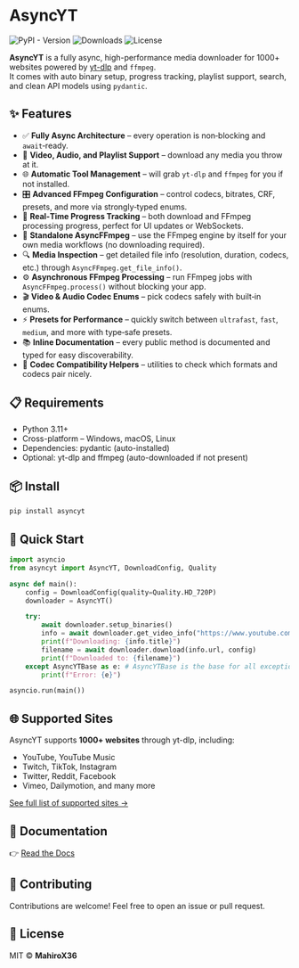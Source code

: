 # AsyncYT

![PyPI - Version](https://img.shields.io/pypi/v/asyncyt?style=for-the-badge)
![Downloads](https://img.shields.io/pypi/dm/asyncyt?style=for-the-badge)
![License](https://img.shields.io/pypi/l/asyncyt?style=for-the-badge)

**AsyncYT** is a fully async, high-performance media downloader for 1000+ websites powered by [yt-dlp](https://github.com/yt-dlp/yt-dlp) and `ffmpeg`.  
It comes with auto binary setup, progress tracking, playlist support, search, and clean API models using `pydantic`.

## ✨ Features

- ✅ **Fully Async Architecture** – every operation is non‑blocking and `await`‑ready.
- 🎥 **Video, Audio, and Playlist Support** – download any media you throw at it.
- 🌐 **Automatic Tool Management** – will grab `yt-dlp` and `ffmpeg` for you if not installed.
- 🎛 **Advanced FFmpeg Configuration** – control codecs, bitrates, CRF, presets, and more via strongly‑typed enums.
- 📡 **Real‑Time Progress Tracking** – both download and FFmpeg processing progress, perfect for UI updates or WebSockets.
- 🧩 **Standalone AsyncFFmpeg** – use the FFmpeg engine by itself for your own media workflows (no downloading required).
- 🔍 **Media Inspection** – get detailed file info (resolution, duration, codecs, etc.) through `AsyncFFmpeg.get_file_info()`.
- ⚙️ **Asynchronous FFmpeg Processing** – run FFmpeg jobs with `AsyncFFmpeg.process()` without blocking your app.
- 🎬 **Video & Audio Codec Enums** – pick codecs safely with built‑in enums.
- ⚡ **Presets for Performance** – quickly switch between `ultrafast`, `fast`, `medium`, and more with type‑safe presets.
- 📚 **Inline Documentation** – every public method is documented and typed for easy discoverability.
- 🔗 **Codec Compatibility Helpers** – utilities to check which formats and codecs pair nicely.

## 📋 Requirements

- Python 3.11+
- Cross-platform – Windows, macOS, Linux
- Dependencies: pydantic (auto-installed)
- Optional: yt-dlp and ffmpeg (auto-downloaded if not present)

## 📦 Install

```bash
pip install asyncyt
```

## 🚀 Quick Start

```py
import asyncio
from asyncyt import AsyncYT, DownloadConfig, Quality

async def main():
    config = DownloadConfig(quality=Quality.HD_720P)
    downloader = AsyncYT()

    try:
        await downloader.setup_binaries()
        info = await downloader.get_video_info("https://www.youtube.com/watch?v=dQw4w9WgXcQ")
        print(f"Downloading: {info.title}")
        filename = await downloader.download(info.url, config)
        print(f"Downloaded to: {filename}")
    except AsyncYTBase as e: # AsyncYTBase is the base for all exceptions in this library"
        print(f"Error: {e}")

asyncio.run(main())
```

## 🌐 Supported Sites

AsyncYT supports **1000+ websites** through yt-dlp, including:

- YouTube, YouTube Music
- Twitch, TikTok, Instagram
- Twitter, Reddit, Facebook
- Vimeo, Dailymotion, and many more

[See full list of supported sites →](https://github.com/yt-dlp/yt-dlp/blob/master/supportedsites.md)

## 📖 Documentation

👉 [Read the Docs](https://asyncyt.mahirou.online/)

## 🤝 Contributing

Contributions are welcome! Feel free to open an issue or pull request.

## 📜 License

MIT © **MahiroX36**
